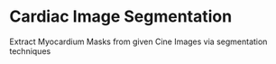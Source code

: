 # Cardiac Image Segmentation
 Extract Myocardium Masks from given Cine Images via segmentation techniques

